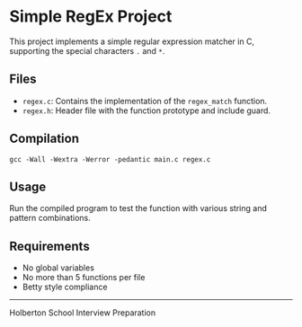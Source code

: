 # Simple RegEx Project

This project implements a simple regular expression matcher in C, supporting the special characters `.` and `*`.

## Files
- `regex.c`: Contains the implementation of the `regex_match` function.
- `regex.h`: Header file with the function prototype and include guard.

## Compilation
```
gcc -Wall -Wextra -Werror -pedantic main.c regex.c
```

## Usage
Run the compiled program to test the function with various string and pattern combinations.

## Requirements
- No global variables
- No more than 5 functions per file
- Betty style compliance

---
Holberton School Interview Preparation
